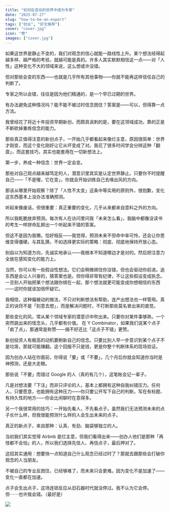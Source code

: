```yaml
---
title: "如何在变动的世界中成为专家"
date: "2025-07-27"
slug: "how-to-be-an-expert"
tags: ["创业", "好文推荐"]
cover: "cover.jpg"
icon: "😎"
images: ["cover.jpg"]
---
```

如果这世界是静止不变的，我们对观念的信心就能一路线性上升。某个想法经得起越多样、越严格的考验，就越可能是真的。许多人其实默默相信这一点——对「人性」这种变化不大的领域来说，这么想或许没错。



但对那些会变的东西——也就是几乎所有其他事物——你就不能再这样信任自己的判断了。



专家之所以会错，往往是因为他们精通的，是一个早已过期的世界。



有办法避免这种情况吗？能不能不被过时信念困住？答案是——可以，但得靠一点方法。



我曾经花了将近十年投资早期新创，而颇具讽刺的是，要在这领域成功，靠的正是不断砍掉重练信念的能力。



那些真正值得注意的新创点子，一开始几乎都看起来像烂主意，原因很简单：世界才刚变，而这个变化刚好让它从坏变成了对。我花了很多时间学会分辨这种「翻盘」，而这套技巧，其实也能套用在一切新想法上。



第一步，养成一种信念：世界一定会变。



那些对自己观点越来越笃定的人，潜意识里其实是认定世界静止。只要你不时提醒自己——「不是喔，它在变」，你就会开始训练自己去嗅出风的方向。



那该从哪里开始观察？除了「人性不太变」这条中等实用的原则外，很抱歉，变化这东西基本上没办法准确预测。



听起来像废话，但很重要：真正重要的变化，几乎从来都来自意料之外的方向。



所以我乾脆放弃预测。每次有人在访问里问我「未来怎么看」，我脑中都像没读书的考生一样拼命乱掰出一个听起来不错的答案。



但这不是因为我懒。恰好相反——我觉得，预测未来不但命中率可怜，还会让你思维变得僵硬。与其乱猜，不如选择更实际的策略：彻底、彻底地保持开放心态。



别自以为知道方向，先诚实地承认——我根本不知道哪边才是对的。然后把注意力全放在感知变化的能力上。



当然，你可以有一些假设性想法。它们会稍微绑住你没错，但也会驱动你前进。追东西是会让人兴奋的，猜答案也是。但你得非常有纪律，不让这些假设变成执念。
一旦别人开始把某个想法跟你绑在一起，那个想法就更可能变成你想相信的东西——这时你就该加倍怀疑它。



我相信，这种偏被动的做法，不只对判断想法有帮助，连产出想法也一样管用。真正的诀窍不是「刻意去想」，而是解决问题时，不打断那些莫名冒出来的直觉。



那些变化的风，常从某个领域专家的潜意识中吹出来。只要你对某件事够熟，一个突然跳出来的怪念头，几乎都有价值。
在 Y Combinator，如果我们说某个点子「疯了点」，那通常是称赞——搞不好还比「这点子不错」更赞。



新创投资人有极高的动机要刷新自己的信念。只要比别人早一步意识到某个点子不是垃圾，那就可能赚翻。这个回报不只是钱，更是你整个判断体系的现场验证。



因为创办人站在你面前，你得说「要」或「不要」，几个月后你就会知道你当时是神预测，还是大走眼。



那些说「不要」而错过 Google 的人（真的有几个），这笔帐会记一辈子。



凡是对想法要「下注」而非只评论的人，基本上都拥有这种自我纠错压力。任何人，只要愿意，也能拥有这种压力——你只要公开写下自己的判断。写在有标题、有持久性的地方——你会比闲聊时在意得多。



另一个我很常用的技巧：一开始先看人，不先看点子。虽然我们无法预测未来的点子长什么样，但我很能预测什么样的人会生出未来的点子。



真正的新点子，来自那种：认真、有劲、脑袋够独立的人。



当初我们其实觉得 Airbnb 是烂主意，但我们看得出来——创办人他们是那种「再怪都不会怕」的人，所以我们选择先信人、再信点子，最后押对了。



这招其实通用：想要快一点知道自己什么观念已经过时了？那就去跟那些会打破你观念的人当朋友。



不被自己的专业反困住，已经够难了，而未来只会更难。因为变化不是加速了——变化一直都在加速。



点子会生出点子，这场连锁反应从旧石器时代就没停过。我不认为它会停。
但⋯⋯也许我会错。（最好是）




![](https://prod-files-secure.s3.us-west-2.amazonaws.com/112d0858-5090-4d34-a606-b75eb8d65fd2/46476355-9cf3-4e99-9b7a-3531bc426380/1000202064.png?X-Amz-Algorithm=AWS4-HMAC-SHA256&X-Amz-Content-Sha256=UNSIGNED-PAYLOAD&X-Amz-Credential=ASIAZI2LB466ZHSUWNCS%2F20251009%2Fus-west-2%2Fs3%2Faws4_request&X-Amz-Date=20251009T141342Z&X-Amz-Expires=3600&X-Amz-Security-Token=IQoJb3JpZ2luX2VjED0aCXVzLXdlc3QtMiJHMEUCIBnHbCLHEDT2xLH6uAG9xJSeFTP%2BmfKLtXfizehXHtiNAiEAmm%2Fbhf9DNP3zNwkdgqpOlm3hSuuJv7pYt61ACXzNitkqiAQI1v%2F%2F%2F%2F%2F%2F%2F%2F%2F%2FARAAGgw2Mzc0MjMxODM4MDUiDLVL%2Bm%2Bx5HQN2Ymf0CrcA%2BL1fPC%2BWFvvfS4HisS%2F7WTg3yQqVFn1%2BYKBhCpay%2FxI8QkMX8%2BU0EhF3OoDpPe6uyutKFFPHPRsDfoY5K5kwYA1DRIUt0C%2FB99eYZ5bKLPbufYppNG8rTDbBil8aC0PKg%2Fn6uEdrxgZF0UfQGoaxZs9fdxDRIA9ADNjOHsWDtEzbgQzmSCc4mQUUWALO%2F%2BJBnSMv1D3hxyMjuM%2FawqGP98qmlKL8L07sJ1APjrMtpemluzOL0f4Q0tZ6w1Uwn%2FtIyLqlyMsdAsMBSvNiIqtT2MS%2BEs9BNej%2B3zVxiyylMGKfOaUVLtue8MTckjv38v0KNMFmIMW86F4ky3jrooXyjRNU2eS7KN%2FHQqbZPsvIAh9bA0wYASv6ek2pDA%2BYTCq0L7EZXcB1%2FDYfWY7gXxRp7j%2Fz78QpIPfZcxbe0PPd8S4mwdOy3vVNdlz%2BM2Wu6Ucd99nChD%2BkAMoUrm6sfjWq%2BHTtZ0lhu8pgxduU6isFIyAIEJHBHAvaf7vlD8wckyAqU0B%2BUpE4sfKd8opq8YL7GHvmjSGQRf2n7ccwjj41rPHyVUtukXLzwiEQg86UEfbdzoe56YyS4DEbvT%2FOCnL0ornV2iT2TqV%2FeO8fbjjIAhooxa9F7%2Bu6xKDeabiMIPpnscGOqUBgMVTnq%2F4lHNJuUR0T1XLxYkFyEU%2FW5TKLrWsC%2F6bY%2FyKgORo9t1qPJm2Shdzcd9jh4DxaKOIaeHpr1fZ3F03LuVkwgMT03a%2F3iHneZLLcTS7aKORrMFFgMSsiVRGi%2FOV9i6jvIDMEzxdgcf2nuUdTV%2Fb9UcTeImeMaqKBSTAyIOt2wSRu0yFOil5qXxg5WJoWrKyyanPnfQEsgmS9mzpg3nkdkk6&X-Amz-Signature=82e8cac08f3efcab5a649809d3625ac5a59b3a050f88dfb0841362166bedb1ac&X-Amz-SignedHeaders=host&x-amz-checksum-mode=ENABLED&x-id=GetObject)

